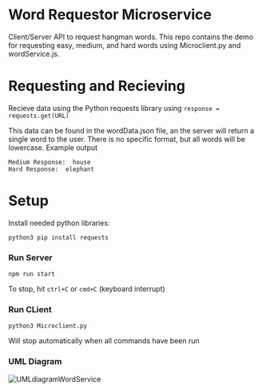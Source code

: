 # Word Requestor Microservice 
Client/Server API to request hangman words. This repo contains the demo for requesting easy, medium, and hard words using Microclient.py and wordService.js. 

# Requesting and Recieving 
Recieve data using the Python requests library using ```response = requests.get(URL) ```

This data can be found in the wordData.json file, an the server will return a single word to the user. 
There is no specific format, but all words will be lowercase. 
Example output 
```Easy Response:  hat
Medium Response:  house
Hard Response:  elephant
```

# Setup 

Install needed python libraries:
```
python3 pip install requests 
```

### Run Server
```
npm run start
```
To stop, hit `ctrl+C` or `cmd+C` (keyboard interrupt)

### Run CLient 
```
python3 Microclient.py
```
Will stop automatically when all commands have been run 

### UML Diagram 
![UMLdiagramWordService](https://user-images.githubusercontent.com/114196862/218665464-24e9f2d5-aceb-4844-b76e-426b4daa90ff.png)
